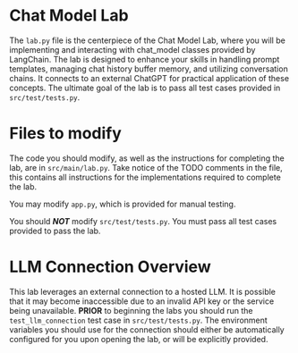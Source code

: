 # Chat Model Lab
The `lab.py` file is the centerpiece of the Chat Model Lab, where you will be implementing and interacting with chat_model 
classes provided by LangChain. The lab is designed to enhance your skills in handling prompt templates, managing chat 
history buffer memory, and utilizing conversation chains. It connects to an external ChatGPT for practical application of 
these concepts. The ultimate goal of the lab is to pass all test cases provided in `src/test/tests.py`.

# Files to modify
The code you should modify, as well as the instructions for completing the lab, are in `src/main/lab.py`. Take notice of
the TODO comments in the file, this contains all instructions for the implementations required to complete the lab.

You may modify `app.py`, which is provided for manual testing.

You should ***NOT*** modify `src/test/tests.py`. You must pass all test cases provided to pass the lab.

# LLM Connection Overview
This lab leverages an external connection to a hosted LLM. It is possible that it may become inaccessible due to an 
invalid API key or the service being unavailable. **PRIOR** to beginning the labs you should run the `test_llm_connection` 
test case in `src/test/tests.py`. The environment variables you should use for the connection should either be 
automatically configured for you upon opening the lab, or will be explicitly provided.